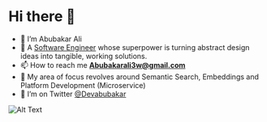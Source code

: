 
# Hi there 👋 
- 🔭 I’m Abubakar Ali
- 🌱 A [Software Engineer](https://www.linkedin.com/in/devabubakar/) whose superpower is turning abstract design ideas into tangible, working solutions.
- 📫 How to reach me **Abubakarali3w@gmail.com**
- 🚀 My area of focus revolves around Semantic Search, Embeddings and Platform Development (Microservice)
- 🤔 I’m on Twitter [@Devabubakar](https://twitter.com/Devabubakar)



![Alt Text](https://media.giphy.com/media/YQitE4YNQNahy/giphy.gif)




